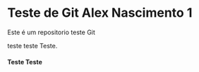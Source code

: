 # Teste de Git Alex Nascimento 1

Este é um repositorio teste Git


teste teste Teste.


#### Teste Teste
